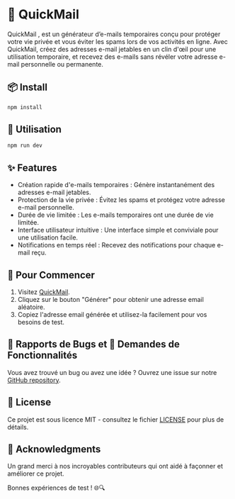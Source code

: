 # 📧 QuickMail

QuickMail , est un générateur d’e-mails temporaires conçu pour protéger votre vie privée et vous éviter les spams lors de vos activités en ligne. Avec QuickMail, créez des adresses e-mail jetables en un clin d'œil pour une utilisation temporaire, et recevez des e-mails sans révéler votre adresse e-mail personnelle ou permanente.

## 📦 Install

```bash
npm install
```

## 🔨 Utilisation

```bash
npm run dev
```

## ✨ Features

- Création rapide d'e-mails temporaires : Génère instantanément des adresses e-mail jetables.
- Protection de la vie privée : Évitez les spams et protégez votre adresse e-mail personnelle.
- Durée de vie limitée : Les e-mails temporaires ont une durée de vie limitée.
- Interface utilisateur intuitive : Une interface simple et conviviale pour une utilisation facile.
- Notifications en temps réel : Recevez des notifications pour chaque e-mail reçu.

## 🚀 Pour Commencer

1. Visitez [QuickMail](https://fake-mail-generator.vercel.app/).
2. Cliquez sur le bouton "Générer" pour obtenir une adresse email aléatoire.
3. Copiez l'adresse email générée et utilisez-la facilement pour vos besoins de test.

## 🐛 Rapports de Bugs et 🚀 Demandes de Fonctionnalités

Vous avez trouvé un bug ou avez une idée ? Ouvrez une issue sur notre [GitHub repository](https://github.com/sony-level/QuickMail).

## 📜 License

Ce projet est sous licence MIT - consultez le fichier [LICENSE](LICENSE) pour plus de détails.

## 🙏 Acknowledgments

Un grand merci à nos incroyables contributeurs qui ont aidé à façonner et améliorer ce projet.

Bonnes expériences de test ! 🌐🔍

